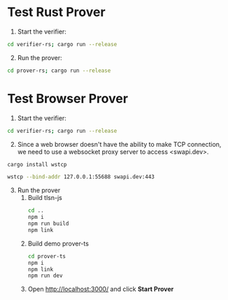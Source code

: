 # Test Rust Prover

1. Start the verifier:
```bash
cd verifier-rs; cargo run --release
```
2. Run the prover:
```bash
cd prover-rs; cargo run --release
```

# Test Browser Prover
1. Start the verifier:
```bash
cd verifier-rs; cargo run --release
```
2. Since a web browser doesn't have the ability to make TCP connection, we need to use a websocket proxy server to access <swapi.dev>.
```bash
cargo install wstcp

wstcp --bind-addr 127.0.0.1:55688 swapi.dev:443
```
3. Run the prover
    1. Build tlsn-js
        ```bash
        cd ..
        npm i
        npm run build
        npm link
        ```
    2. Build demo  prover-ts
        ```bash
        cd prover-ts
        npm i
        npm link
        npm run dev
        ```
    3. Open <http://localhost:3000/> and click **Start Prover**